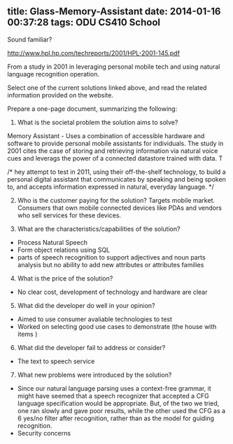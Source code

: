 title: Glass-Memory-Assistant
date: 2014-01-16 00:37:28
tags: ODU CS410 School
---

Sound familiar?

http://www.hpl.hp.com/techreports/2001/HPL-2001-145.pdf

From a study in 2001 in leveraging personal mobile tech and using natural language recognition operation.

Select one of the current solutions linked above, and read the related information provided on the website.

Prepare a one-page document, summarizing the following:

1. What is the societal problem the solution aims to solve?

Memory Assistant - Uses a combination of accessible hardware and software to provide 
personal mobile assistants for individuals. The study in 2001 cites the case of storing and retrieving information via natural voice cues and leverags the power of a connected datastore trained with data. T

/* hey attempt to test in 2011, using their off-the-shelf technology, to build a personal digital  assistant that communicates by speaking and being spoken to, and accepts information expressed in natural, everyday language. */ 

2. Who is the customer paying for the solution?
Targets mobile market. 
Consumers that own mobile connected devices like PDAs and vendors who sell services for these devices.

3. What are the characteristics/capabilities of the solution?
+ Process Natural Speech 
+ Form object relations using SQL
+ parts of speech recognition to support adjectives and noun parts analysis but no ability to add new attributes or attributes families


4. What is the price of the solution?
+  No clear cost, development of technology and hardware are clear

5. What did the developer do well in your opinion?
+ Aimed to use consumer avaliable technologies to test 
+ Worked on selecting good use cases to demonstrate (the house with items )

6. What did the developer fail to address or consider?
+  The text to speech service 
7. What new problems were introduced by the solution?
+  Since our natural language parsing uses a context-free grammar, it might have seemed that a speech recognizer that accepted a CFG language specification would be appropriate. But, of the two we tried, one ran slowly and gave poor results, while the other used the CFG as a 6 yes/no filter after recognition, rather than as the model for guiding recognition.
+ Security concerns

